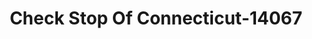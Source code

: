 ---
f_zip-code: 6360
f_state-code: CT
title: Check Stop Of Connecticut-14067
f_phone: 860-887-2420
f_city-only: Norwich
f_address: 212 Main Street Norwic
f_location-unique-id: '14067'
slug: check-stop-of-connecticut-14067
updated-on: '2024-05-30T13:46:58.046Z'
created-on: '2024-05-30T13:36:59.803Z'
published-on: '2024-05-30T13:54:32.469Z'
f_city-state: cms/city/norwich-ct.md
f_company: cms/company/check-stop-of-connecticut.md
f_state: cms/state/connecticut.md
layout: '[payday-loan].html'
tags: payday-loan
---